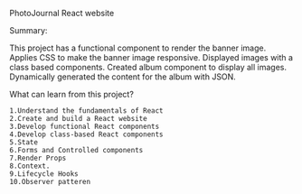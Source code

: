 PhotoJournal React website

Summary:

This project has a functional component to render the banner image.  Applies CSS to make the banner image responsive. Displayed images with a class based components. Created album component to display all images. Dynamically generated the content for the album with JSON.

What can learn from this project?

    1.Understand the fundamentals of React
    2.Create and build a React website
    3.Develop functional React components
    4.Develop class-based React components
    5.State
    6.Forms and Controlled components
    7.Render Props
    8.Context.
    9.Lifecycle Hooks
    10.Observer patteren
